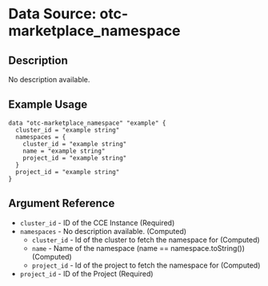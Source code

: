 # Data Source: otc-marketplace_namespace

## Description

No description available.

## Example Usage

```hcl
data "otc-marketplace_namespace" "example" {
  cluster_id = "example string"
  namespaces = {
    cluster_id = "example string"
    name = "example string"
    project_id = "example string"
  }
  project_id = "example string"
}
```

## Argument Reference

- `cluster_id` - ID of the CCE Instance
  (Required)
- `namespaces` - No description available.
  (Computed)
  - `cluster_id` - Id of the cluster to fetch the namespace for
    (Computed)
  - `name` - Name of the namespace (name == namespace.toString())
    (Computed)
  - `project_id` - Id of the project to fetch the namespace for
    (Computed)
- `project_id` - ID of the Project
  (Required)
